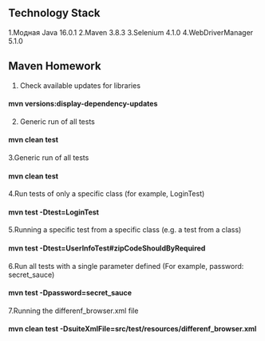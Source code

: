 ## Technology Stack

   1.Модная Java 16.0.1 
   2.Maven 3.8.3 
   3.Selenium 4.1.0 
   4.WebDriverManager 5.1.0

## Maven Homework

1. Check available updates for libraries

#### mvn versions:display-dependency-updates

2. Generic run of all tests

#### mvn clean test

3.Generic run of all tests

#### mvn clean test

4.Run tests of only a specific class (for example, LoginTest)
#### mvn test -Dtest=LoginTest

5.Running a specific test from a specific class (e.g. a test from a class)

#### mvn test -Dtest=UserInfoTest#zipCodeShouldByRequired

6.Run all tests with a single parameter defined (For example, password: secret_sauce)

#### mvn test -Dpassword=secret_sauce

7.Running the differenf_browser.xml file

#### mvn clean test -DsuiteXmlFile=src/test/resources/differenf_browser.xml


